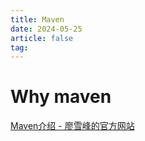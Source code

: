 ```yaml
---
title: Maven
date: 2024-05-25
article: false
tag:
---
```


# Why maven
[Maven介绍 - 廖雪峰的官方网站](https://www.liaoxuefeng.com/wiki/1252599548343744/1309301146648610)
